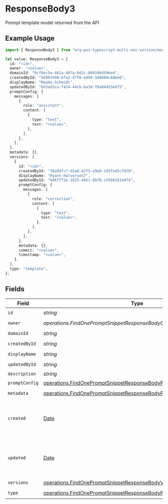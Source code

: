# ResponseBody3

Prompt template model returned from the API

## Example Usage

```typescript
import { ResponseBody3 } from "orq-poc-typescript-multi-env-version/models/operations";

let value: ResponseBody3 = {
  id: "<id>",
  owner: "<value>",
  domainId: "0cf0ec5e-461a-407a-8d2c-b89196d596e4",
  createdById: "b690fe90-6fa2-47f8-a094-168088c68be6",
  displayName: "Maude.Schmidt",
  updatedById: "bb3ad3ca-f424-44cb-ba3d-f8a84453ed75",
  promptConfig: {
    messages: [
      {
        role: "assistant",
        content: [
          {
            type: "text",
            text: "<value>",
          },
        ],
      },
    ],
  },
  metadata: {},
  versions: [
    {
      id: "<id>",
      createdById: "39a9dfc7-d1a8-42f5-a9e8-1d5fed5cf870",
      displayName: "Ryann_Halvorson7",
      updatedById: "6467ff2e-1825-4b6c-8bf8-c5566181e074",
      promptConfig: {
        messages: [
          {
            role: "correction",
            content: [
              {
                type: "text",
                text: "<value>",
              },
            ],
          },
        ],
      },
      metadata: {},
      commit: "<value>",
      timestamp: "<value>",
    },
  ],
  type: "template",
};
```

## Fields

| Field                                                                                                                                                          | Type                                                                                                                                                           | Required                                                                                                                                                       | Description                                                                                                                                                    |
| -------------------------------------------------------------------------------------------------------------------------------------------------------------- | -------------------------------------------------------------------------------------------------------------------------------------------------------------- | -------------------------------------------------------------------------------------------------------------------------------------------------------------- | -------------------------------------------------------------------------------------------------------------------------------------------------------------- |
| `id`                                                                                                                                                           | *string*                                                                                                                                                       | :heavy_check_mark:                                                                                                                                             | N/A                                                                                                                                                            |
| `owner`                                                                                                                                                        | *operations.FindOnePromptSnippetResponseBodyOwner*                                                                                                             | :heavy_check_mark:                                                                                                                                             | N/A                                                                                                                                                            |
| `domainId`                                                                                                                                                     | *string*                                                                                                                                                       | :heavy_check_mark:                                                                                                                                             | N/A                                                                                                                                                            |
| `createdById`                                                                                                                                                  | *string*                                                                                                                                                       | :heavy_check_mark:                                                                                                                                             | N/A                                                                                                                                                            |
| `displayName`                                                                                                                                                  | *string*                                                                                                                                                       | :heavy_check_mark:                                                                                                                                             | N/A                                                                                                                                                            |
| `updatedById`                                                                                                                                                  | *string*                                                                                                                                                       | :heavy_check_mark:                                                                                                                                             | N/A                                                                                                                                                            |
| `description`                                                                                                                                                  | *string*                                                                                                                                                       | :heavy_minus_sign:                                                                                                                                             | N/A                                                                                                                                                            |
| `promptConfig`                                                                                                                                                 | [operations.FindOnePromptSnippetResponseBodyPromptSnippetsPromptConfig](../../models/operations/findonepromptsnippetresponsebodypromptsnippetspromptconfig.md) | :heavy_check_mark:                                                                                                                                             | N/A                                                                                                                                                            |
| `metadata`                                                                                                                                                     | [operations.FindOnePromptSnippetResponseBodyPromptSnippetsMetadata](../../models/operations/findonepromptsnippetresponsebodypromptsnippetsmetadata.md)         | :heavy_check_mark:                                                                                                                                             | N/A                                                                                                                                                            |
| `created`                                                                                                                                                      | [Date](https://developer.mozilla.org/en-US/docs/Web/JavaScript/Reference/Global_Objects/Date)                                                                  | :heavy_minus_sign:                                                                                                                                             | The date and time the resource was created                                                                                                                     |
| `updated`                                                                                                                                                      | [Date](https://developer.mozilla.org/en-US/docs/Web/JavaScript/Reference/Global_Objects/Date)                                                                  | :heavy_minus_sign:                                                                                                                                             | The date and time the resource was last updated                                                                                                                |
| `versions`                                                                                                                                                     | [operations.FindOnePromptSnippetResponseBodyVersions](../../models/operations/findonepromptsnippetresponsebodyversions.md)[]                                   | :heavy_check_mark:                                                                                                                                             | N/A                                                                                                                                                            |
| `type`                                                                                                                                                         | [operations.FindOnePromptSnippetResponseBodyPromptSnippetsType](../../models/operations/findonepromptsnippetresponsebodypromptsnippetstype.md)                 | :heavy_check_mark:                                                                                                                                             | N/A                                                                                                                                                            |